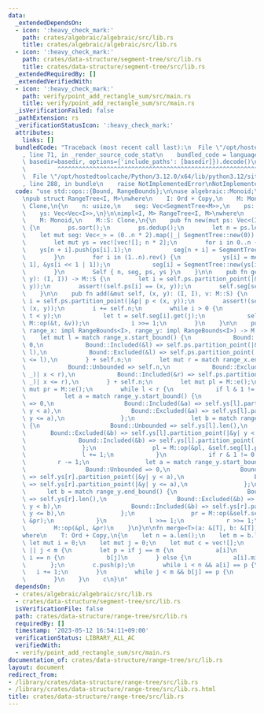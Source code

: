 ```yaml
---
data:
  _extendedDependsOn:
  - icon: ':heavy_check_mark:'
    path: crates/algebraic/algebraic/src/lib.rs
    title: crates/algebraic/algebraic/src/lib.rs
  - icon: ':heavy_check_mark:'
    path: crates/data-structure/segment-tree/src/lib.rs
    title: crates/data-structure/segment-tree/src/lib.rs
  _extendedRequiredBy: []
  _extendedVerifiedWith:
  - icon: ':heavy_check_mark:'
    path: verify/point_add_rectangle_sum/src/main.rs
    title: verify/point_add_rectangle_sum/src/main.rs
  _isVerificationFailed: false
  _pathExtension: rs
  _verificationStatusIcon: ':heavy_check_mark:'
  attributes:
    links: []
  bundledCode: "Traceback (most recent call last):\n  File \"/opt/hostedtoolcache/Python/3.12.0/x64/lib/python3.12/site-packages/onlinejudge_verify/documentation/build.py\"\
    , line 71, in _render_source_code_stat\n    bundled_code = language.bundle(stat.path,\
    \ basedir=basedir, options={'include_paths': [basedir]}).decode()\n          \
    \         ^^^^^^^^^^^^^^^^^^^^^^^^^^^^^^^^^^^^^^^^^^^^^^^^^^^^^^^^^^^^^^^^^^^^^^^^^^^^^^^^^\n\
    \  File \"/opt/hostedtoolcache/Python/3.12.0/x64/lib/python3.12/site-packages/onlinejudge_verify/languages/rust.py\"\
    , line 288, in bundle\n    raise NotImplementedError\nNotImplementedError\n"
  code: "use std::ops::{Bound, RangeBounds};\n\nuse algebraic::Monoid;\nuse segment_tree::SegmentTree;\n\
    \npub struct RangeTree<I, M>\nwhere\n    I: Ord + Copy,\n    M: Monoid,\n    M::S:\
    \ Clone,\n{\n    n: usize,\n    seg: Vec<SegmentTree<M>>,\n    ps: Vec<(I, I)>,\n\
    \    ys: Vec<Vec<I>>,\n}\n\nimpl<I, M> RangeTree<I, M>\nwhere\n    I: Ord + Copy,\n\
    \    M: Monoid,\n    M::S: Clone,\n{\n    pub fn new(mut ps: Vec<(I, I)>) -> Self\
    \ {\n        ps.sort();\n        ps.dedup();\n        let n = ps.len();\n    \
    \    let mut seg: Vec<_> = (0..n * 2).map(|_| SegmentTree::new(0)).collect();\n\
    \        let mut ys = vec![vec![]; n * 2];\n        for i in 0..n {\n        \
    \    ys[n + i].push(ps[i].1);\n            seg[n + i] = SegmentTree::new(1);\n\
    \        }\n        for i in (1..n).rev() {\n            ys[i] = merge(&ys[i <<\
    \ 1], &ys[i << 1 | 1]);\n            seg[i] = SegmentTree::new(ys[i].len());\n\
    \        }\n        Self { n, seg, ps, ys }\n    }\n\n    pub fn get(&self, (x,\
    \ y): (I, I)) -> M::S {\n        let i = self.ps.partition_point(|&p| p < (x,\
    \ y));\n        assert!(self.ps[i] == (x, y));\n        self.seg[self.n + i].get(0)\n\
    \    }\n\n    pub fn add(&mut self, (x, y): (I, I), v: M::S) {\n        let mut\
    \ i = self.ps.partition_point(|&p| p < (x, y));\n        assert!(self.ps[i] ==\
    \ (x, y));\n        i += self.n;\n        while i > 0 {\n            let j = self.ys[i].partition_point(|&t|\
    \ t < y);\n            let t = self.seg[i].get(j);\n            self.seg[i].set(j,\
    \ M::op(&t, &v));\n            i >>= 1;\n        }\n    }\n\n    pub fn prod(&self,\
    \ range_x: impl RangeBounds<I>, range_y: impl RangeBounds<I>) -> M::S {\n    \
    \    let mut l = match range_x.start_bound() {\n            Bound::Unbounded =>\
    \ 0,\n            Bound::Included(&l) => self.ps.partition_point(|&(x, _)| x <\
    \ l),\n            Bound::Excluded(&l) => self.ps.partition_point(|&(x, _)| x\
    \ <= l),\n        } + self.n;\n        let mut r = match range_x.end_bound() {\n\
    \            Bound::Unbounded => self.n,\n            Bound::Excluded(&r) => self.ps.partition_point(|&(x,\
    \ _)| x < r),\n            Bound::Included(&r) => self.ps.partition_point(|&(x,\
    \ _)| x <= r),\n        } + self.n;\n        let mut pl = M::e();\n        let\
    \ mut pr = M::e();\n        while l < r {\n            if l & 1 != 0 {\n     \
    \           let a = match range_y.start_bound() {\n                    Bound::Unbounded\
    \ => 0,\n                    Bound::Included(&a) => self.ys[l].partition_point(|&y|\
    \ y < a),\n                    Bound::Excluded(&a) => self.ys[l].partition_point(|&y|\
    \ y <= a),\n                };\n                let b = match range_y.end_bound()\
    \ {\n                    Bound::Unbounded => self.ys[l].len(),\n             \
    \       Bound::Excluded(&b) => self.ys[l].partition_point(|&y| y < b),\n     \
    \               Bound::Included(&b) => self.ys[l].partition_point(|&y| y <= b),\n\
    \                };\n                pl = M::op(&pl, &self.seg[l].prod(a..b));\n\
    \                l += 1;\n            }\n            if r & 1 != 0 {\n       \
    \         r -= 1;\n                let a = match range_y.start_bound() {\n   \
    \                 Bound::Unbounded => 0,\n                    Bound::Included(&a)\
    \ => self.ys[r].partition_point(|&y| y < a),\n                    Bound::Excluded(&a)\
    \ => self.ys[r].partition_point(|&y| y <= a),\n                };\n          \
    \      let b = match range_y.end_bound() {\n                    Bound::Unbounded\
    \ => self.ys[r].len(),\n                    Bound::Excluded(&b) => self.ys[r].partition_point(|&y|\
    \ y < b),\n                    Bound::Included(&b) => self.ys[r].partition_point(|&y|\
    \ y <= b),\n                };\n                pr = M::op(&self.seg[r].prod(a..b),\
    \ &pr);\n            }\n            l >>= 1;\n            r >>= 1;\n        }\n\
    \        M::op(&pl, &pr)\n    }\n}\n\nfn merge<T>(a: &[T], b: &[T]) -> Vec<T>\n\
    where\n    T: Ord + Copy,\n{\n    let n = a.len();\n    let m = b.len();\n   \
    \ let mut i = 0;\n    let mut j = 0;\n    let mut c = vec![];\n    while i < n\
    \ || j < m {\n        let p = if j == m {\n            a[i]\n        } else if\
    \ i == n {\n            b[j]\n        } else {\n            a[i].min(b[j])\n \
    \       };\n        c.push(p);\n        while i < n && a[i] == p {\n         \
    \   i += 1;\n        }\n        while j < m && b[j] == p {\n            j += 1;\n\
    \        }\n    }\n    c\n}\n"
  dependsOn:
  - crates/algebraic/algebraic/src/lib.rs
  - crates/data-structure/segment-tree/src/lib.rs
  isVerificationFile: false
  path: crates/data-structure/range-tree/src/lib.rs
  requiredBy: []
  timestamp: '2023-05-12 16:54:11+09:00'
  verificationStatus: LIBRARY_ALL_AC
  verifiedWith:
  - verify/point_add_rectangle_sum/src/main.rs
documentation_of: crates/data-structure/range-tree/src/lib.rs
layout: document
redirect_from:
- /library/crates/data-structure/range-tree/src/lib.rs
- /library/crates/data-structure/range-tree/src/lib.rs.html
title: crates/data-structure/range-tree/src/lib.rs
---
```

